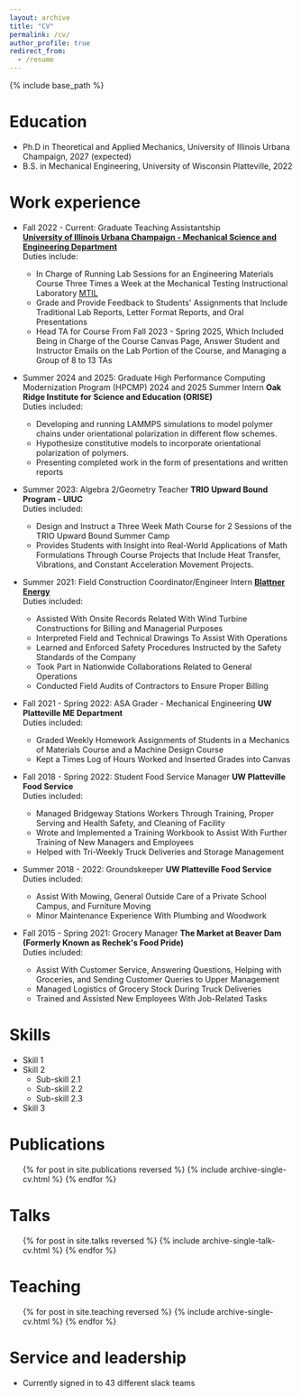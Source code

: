 ```yaml
---
layout: archive
title: "CV"
permalink: /cv/
author_profile: true
redirect_from:
  - /resume
---
```


{% include base_path %}

Education
======
* Ph.D in Theoretical and Applied Mechanics, University of Illinois Urbana Champaign, 2027 (expected)
* B.S. in Mechanical Engineering, University of Wisconsin Platteville, 2022

Work experience
======
* Fall 2022 - Current: Graduate Teaching Assistantship\
**[University of Illinois Urbana Champaign - Mechanical Science and Engineering Department](https://mechse.illinois.edu)**
\
Duties include:
  * In Charge of Running Lab Sessions for an Engineering Materials Course Three Times a Week at the Mechanical Testing Instructional Laboratory [MTIL](https://mtil.illinois.edu/)
  * Grade and Provide Feedback to Students' Assignments that Include Traditional Lab Reports, Letter Format Reports, and Oral Presentations
  * Head TA for Course From Fall 2023 - Spring 2025, Which Included Being in Charge of the Course Canvas Page, Answer Student and Instructor Emails on the Lab Portion of the Course, and Managing a Group of 8 to 13 TAs

* Summer 2024 and 2025: Graduate High Performance Computing Modernization Program (HPCMP) 2024 and 2025 Summer Intern
  **Oak Ridge Institute for Science and Education (ORISE)**\
  Duties included: 
  * Developing and running LAMMPS simulations to model polymer chains under orientational polarization in different flow schemes.
  * Hypothesize constitutive models to incorporate orientational polarization of polymers.
  * Presenting completed work in the form of presentations and written reports

* Summer 2023: Algebra 2/Geometry Teacher
  **TRIO Upward Bound Program - UIUC**\
  Duties included: 
  * Design and Instruct a Three Week Math Course for 2 Sessions of the TRIO Upward Bound Summer Camp
  * Provides Students with Insight into Real-World Applications of Math Formulations Through Course Projects that Include Heat Transfer, Vibrations, and Constant Acceleration Movement Projects.

* Summer 2021: Field Construction Coordinator/Engineer Intern
  **[Blattner Energy](https://www.blattnerenergy.com/)**\
  Duties included: 
  * Assisted With Onsite Records Related With Wind Turbine Constructions for Billing and Managerial Purposes
  * Interpreted Field and Technical Drawings To Assist With Operations
  * Learned and Enforced Safety Procedures Instructed by the Safety Standards of the Company
  * Took Part in Nationwide Collaborations Related to General Operations
  * Conducted Field Audits of Contractors to Ensure Proper Billing

* Fall 2021 - Spring 2022: ASA Grader - Mechanical Engineering
  **UW Platteville ME Department**\
  Duties included: 
  * Graded Weekly Homework Assignments of Students in a Mechanics of Materials Course and a Machine Design Course
  * Kept a Times Log of Hours Worked and Inserted Grades into Canvas
 
* Fall 2018 - Spring 2022: Student Food Service Manager
  **UW Platteville Food Service**\
  Duties included: 
  * Managed Bridgeway Stations Workers Through Training, Proper Serving and Health Safety, and Cleaning of Facility
  * Wrote and Implemented a Training Workbook to Assist With Further Training of New Managers and Employees
  * Helped with Tri-Weekly Truck Deliveries and Storage Management

* Summer 2018 - 2022: Groundskeeper
  **UW Platteville Food Service**\
  Duties included: 
  * Assist With Mowing, General Outside Care of a Private School Campus, and Furniture Moving
  * Minor Maintenance Experience With Plumbing and Woodwork

* Fall 2015 - Spring 2021: Grocery Manager
  **The Market at Beaver Dam (Formerly Known as Rechek's Food Pride)**\
  Duties included: 
  * Assist With Customer Service, Answering Questions, Helping with Groceries, and Sending Customer Queries to Upper Management
  * Managed Logistics of Grocery Stock During Truck Deliveries
  * Trained and Assisted New Employees With Job-Related Tasks
    
Skills
======
* Skill 1
* Skill 2
  * Sub-skill 2.1
  * Sub-skill 2.2
  * Sub-skill 2.3
* Skill 3

Publications
======
  <ul>{% for post in site.publications reversed %}
    {% include archive-single-cv.html %}
  {% endfor %}</ul>
  
Talks
======
  <ul>{% for post in site.talks reversed %}
    {% include archive-single-talk-cv.html  %}
  {% endfor %}</ul>
  
Teaching
======
  <ul>{% for post in site.teaching reversed %}
    {% include archive-single-cv.html %}
  {% endfor %}</ul>
  
Service and leadership
======
* Currently signed in to 43 different slack teams
